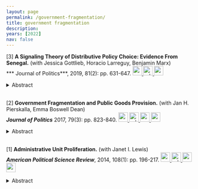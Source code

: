 ```yaml
---
layout: page
permalink: /government-fragmentation/
title: government fragmentation
description: 
years: [2022]
nav: false
---
```





<!---2019 Paper #4--->
[3] **A Signaling Theory of Distributive Policy Choice: Evidence From Senegal.** (with Jessica Gottlieb, Horacio Larreguy, Benjamin Marx)   
*** Journal of Politics***, 2019, 81(2): pp. 631-647.
<a href="https://www.journals.uchicago.edu/doi/abs/10.1086/701833">
  <img alt="webpage" src="{{ site.baseurl }}/assets/img/webpage.png" alt="drawing" width="25"/>
</a>
<a href="/assets/pdf/2019_JoP_Government_a_signaling_theory.pdf" target="_blank" rel="noopener noreferrer">
  <img alt="pdf" src="{{ site.baseurl }}/assets/img/pdf.png" alt="drawing" width="25"/>
</a>
<a href="https://dataverse.harvard.edu/dataset.xhtml?persistentId=doi:10.7910/DVN/QJ9E9M">
  <img alt="replication" src="{{ site.baseurl }}/assets/img/data.png" alt="drawing" width="25"/>
</a>
<details>
  <summary>Abstract</summary>
A recent literature emphasizes political economy factors behind the wave of administrative splits across the developing world. While previous studies have focused on why some groups are more likely to obtain new administrative units, they do not explain why vote-maximizing incumbents use this arguably less efficient policy in the first place. We contribute to this literature by embedding administrative splits within incumbents’ broader electoral strategy of distributive policies. We develop a model in which incumbents target local public goods to groups for whom this is a credible signal of commitment, namely, those with a history of reciprocal relationship. When incumbents face increased electoral competition, however, other groups require a stronger signal, which is emitted by the costly creation of new units that reduces the cost of future transfers to those groups. We test our theory using electoral and public goods data from Senegal and find robust support for its predictions.
</details>

<br />



<!---2017 Paper #2--->
[2] **Government Fragmentation and Public Goods Provision.** (with Jan H. Pierskalla, Emma Boswell Dean)   
***Journal of Politics*** 2017, 79(3): pp. 823-840.
<a href="https://www.journals.uchicago.edu/doi/abs/10.1086/690305">
  <img alt="webpage" src="{{ site.baseurl }}/assets/img/webpage.png" alt="drawing" width="25"/>
</a>
<a href="/assets/pdf/2017_JoP_Government_government_fragmentation.pdf" target="_blank" rel="noopener noreferrer">
  <img alt="pdf" src="{{ site.baseurl }}/assets/img/pdf.png" alt="drawing" width="25"/>
</a>
<a href="/assets/pdf/2017_JoP_Government_government_fragmentation_appendix.pdf" target="_blank" rel="noopener noreferrer">
  <img alt="appendix" src="{{ site.baseurl }}/assets/img/appendix.png" alt="drawing" width="25"/>
</a>
<a href="https://dataverse.harvard.edu/dataset.xhtml?persistentId=doi:10.7910/DVN/VS3CG6">
  <img alt="replication" src="{{ site.baseurl }}/assets/img/data.png" alt="drawing" width="25"/>
</a>
<details>
  <summary>Abstract</summary>
We investigate the effects of territorial government fragmentation on the quality of public services. We argue that an increase in the number of regional governments has two effects: (1) it redistributes fiscal and administrative resources to underserved regions and (2) encourages yardstick competition. Extreme government fragmentation, however, limits efficiency gains by reducing administrative capacity, economies of scale, and enabling capture. We test this argument using original data on the number of regional governments in sub-Saharan Africa (1960–2012). Consistent with our theoretical expectations, we find robust evidence for an initial increase in the quality of services provision following regional government splits, which levels off at high levels of regional fragmentation. Three distinct difference-in-difference analyses of microlevel, georeferenced data on health outcomes in Malawi, Nigeria, and Uganda further support our theoretical argument.
</details>

<br />



<!---2014 Paper #4--->
[1] **Administrative Unit Proliferation.** (with Janet I. Lewis)   
***American Political Science Review***, 2014, 108(1): pp. 196-217.
<a href="https://www.cambridge.org/core/journals/american-political-science-review/article/abs/administrative-unit-proliferation/28FB2861D809344D840B245100151918">
  <img alt="webpage" src="{{ site.baseurl }}/assets/img/webpage.png" alt="drawing" width="25"/>
</a>
<a href="/assets/pdf/2014_APSR_Government_administrative_unit_proliferation.pdf" target="_blank" rel="noopener noreferrer">
  <img alt="pdf" src="{{ site.baseurl }}/assets/img/pdf.png" alt="drawing" width="25"/>
</a>
<a href="/assets/pdf/2014_APSR_Government_administrative_unit_proliferation_appendix.pdf" target="_blank" rel="noopener noreferrer">
  <img alt="appendix" src="{{ site.baseurl }}/assets/img/appendix.png" alt="drawing" width="25"/>
</a>
<a href="https://dataverse.harvard.edu/dataset.xhtml?persistentId=doi:10.7910/DVN/26937">
  <img alt="replication" src="{{ site.baseurl }}/assets/img/data.png" alt="drawing" width="25"/>
</a>
<details>
  <summary>Abstract</summary>
Numerous developing countries have substantially increased their number of subnational administrative units in recent years. The literature on this phenomenon is, nonetheless, small and suffers from several theoretical and methodological shortcomings: in particular, a unit of analysis problem that causes past studies to mistakenly de-emphasize the importance of local actors. We posit that administrative unit proliferation occurs where and when there is a confluence of interests between the national executive and local citizens and elites from areas that are politically, economically, and ethnically marginalized. We argue further that although the proliferation of administrative units often accompanies or follows far-reaching decentralization reforms, it likely results in a recentralization of power; the proliferation of new local governments fragments existing units into smaller ones with lower relative intergovernmental bargaining power and administrative capacity. We find support for these arguments using original data from Uganda.
</details>



<br />

